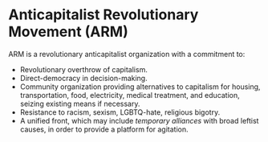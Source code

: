 # Anticapitalist Revolutionary Movement (ARM)

ARM is a revolutionary anticapitalist organization with a commitment to:
- Revolutionary overthrow of capitalism.
- Direct-democracy in decision-making.
- Community organization providing alternatives to capitalism for housing, transportation, food, electricity, medical treatment, and education, seizing existing means if necessary.
- Resistance to racism, sexism, LGBTQ-hate, religious bigotry.
- A unified front, which may include *temporary alliances* with broad leftist causes, in order to provide a platform for agitation.
